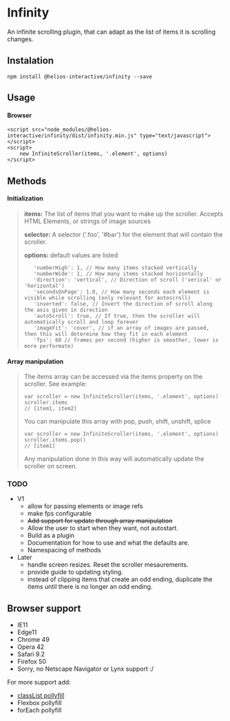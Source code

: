 # Infinity

An infinite scrolling plugin, that can adapt as the list of items it is scrolling changes.

## Instalation

```$xslt
npm install @helios-interactive/infinity --save
```

## Usage

#### Browser

```
<script src="node_modules/@helios-interactive/infinity/dist/infinity.min.js" type="text/javascript"></script>
<script>
    new InfiniteScroller(items, '.element', options)
</script>
```

## Methods

#### Initialization

> **items:** The list of items that you want to make up the scroller. Accepts HTML Elements, or strings of image sources
>
> **selector:** A selector ('.foo', '#bar') for the element that will contain the scroller.
>
> **options:** default values are listed
>
> ```
>    'numberHigh': 1, // How many items stacked vertically
>    'numberWide': 1, // How many items stacked horizontally
>    'direction': 'vertical', // Direction of scroll ('verical' or 'horizontal')
>    'secondsOnPage': 1.0, // How many seconds each element is visible while scrolling (only relevant for autoscroll)
>    'inverted': false, // Invert the direction of scroll along the axis given in direction
>    'autoScroll': true, // If true, then the scroller will automatically scroll and loop forever
>    'imageFit': 'cover', // if an array of images are passed, then this will determine how they fit in each element
>    'fps': 60 // frames per second (higher is smoother, lower is more performate)
> ```

#### Array manipulation

> The items array can be accessed via the items property on the scroller. See example:
>```
> var scroller = new InfiniteScroller(items, '.element', options)
> scroller.items 
> // [item1, item2]
>```
>
> You can manipulate this array with pop, push, shift, unshift, splice
>```
> var scroller = new InfiniteScroller(items, '.element', options)
> scroller.items.pop()
> // [item1]
>```
> Any manipulation done in this way will automatically update the scroller on screen.


### TODO
* V1
    * allow for passing elements or image refs
    * make fps configurable
    * ~~Add support for update through array manipulation~~
    * Allow the user to start when they want, not autostart.
    * Build as a plugin
    * Documentation for how to use and what the defaults are.
    * Namespacing of methods
* Later
    * handle screen resizes. Reset the scroller mesaurements.
    * provide guide to updating styling.
    * instead of clipping items that create an odd ending, duplicate the items until there is no longer an odd ending.

## Browser support

 - IE11
 - Edge11
 - Chrome 49
 - Opera 42
 - Safari 9.2
 - Firefox 50
 - Sorry, no Netscape Navigator or Lynx support :/

For more support add:
 - [classList pollyfill](https://github.com/eligrey/classList.js)
 - Flexbox pollyfill
 - forEach pollyfill
